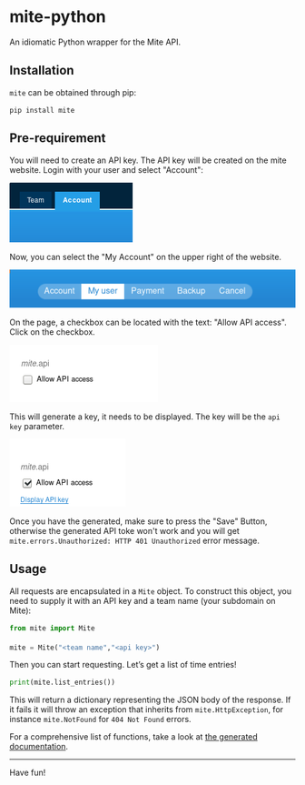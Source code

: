 # mite-python

An idiomatic Python wrapper for the Mite API.

## Installation

`mite` can be obtained through pip:

```
pip install mite
```


## Pre-requirement

You will need to create an API key. The API key will be created on the mite website. Login with your user and select "Account":

![](Account.png)

Now, you can select the "My Account" on the upper right of the website. 

![](My_user.png)

On the page, a checkbox can be located with the text: "Allow API access". Click on the checkbox.

![](SetAPICheckbox.png)


This will generate a key, it needs to be displayed. The key will be the `api key` parameter.

![](Display.png)

Once you have the generated, make sure to press the "Save" Button, otherwise the generated API toke won't work and you will get `mite.errors.Unauthorized: HTTP 401 Unauthorized` error message.

## Usage

All requests are encapsulated in a `Mite` object. To construct this object, you
need to supply it with an API key and a team name (your subdomain on Mite):

```python
from mite import Mite

mite = Mite("<team name","<api key>")
```

Then you can start requesting. Let’s get a list of time entries!

```python
print(mite.list_entries())
```

This will return a dictionary representing the JSON body of the response. If it
fails it will throw an exception that inherits from `mite.HttpException`, for
instance `mite.NotFound` for `404 Not Found` errors.

For a comprehensive list of functions, take a look at [the generated
documentation]().

<hr/>

Have fun!

